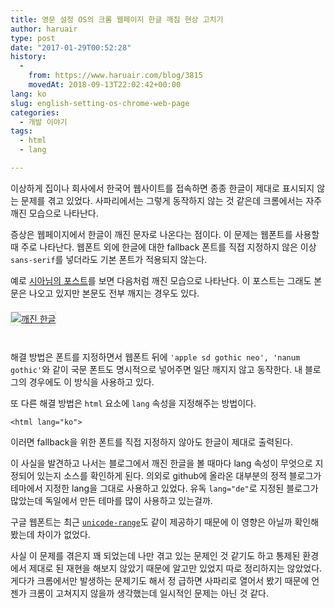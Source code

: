```yaml
---
title: 영문 설정 OS의 크롬 웹페이지 한글 깨짐 현상 고치기
author: haruair
type: post
date: "2017-01-29T00:52:28"
history:
  - 
    from: https://www.haruair.com/blog/3815
    movedAt: 2018-09-13T22:02:42+00:00
lang: ko
slug: english-setting-os-chrome-web-page
categories:
  - 개발 이야기
tags:
  - html
  - lang

---
```

이상하게 집이나 회사에서 한국어 웹사이트를 접속하면 종종 한글이 제대로 표시되지 않는 문제를 겪고 있었다. 사파리에서는 그렇게 동작하지 않는 것 같은데 크롬에서는 자주 깨진 모습으로 나타난다.

증상은 웹페이지에서 한글이 깨진 문자로 나온다는 점이다. 이 문제는 웹폰트를 사용할 때 주로 나타난다. 웹폰트 외에 한글에 대한 fallback 폰트를 직접 지정하지 않은 이상 `sans-serif`를 넣더라도 기본 폰트가 적용되지 않는다.

예로 [시아님의 포스트][1]를 보면 다음처럼 깨진 모습으로 나타난다. 이 포스트는 그래도 본문은 나오고 있지만 본문도 전부 깨지는 경우도 있다.

<div style="margin-top: 20px; margin-bottom: 40px;">
  <a data-flickr-embed="true"  href="https://www.flickr.com/photos/90112078@N08/32538169676/in/dateposted-public/" title="깨진 한글"><img src="https://c1.staticflickr.com/1/767/32538169676_a0f2fcf265_h.jpg?w=660&#038;ssl=1"  alt="깨진 한글" style="border: 1px solid #ddd;" data-recalc-dims="1" /></a>
</div>

해결 방법은 폰트를 지정하면서 웹폰트 뒤에 `'apple sd gothic neo', 'nanum gothic'`와 같이 국문 폰트도 명시적으로 넣어주면 일단 깨지지 않고 동작한다. 내 블로그의 경우에도 이 방식을 사용하고 있다.

또 다른 해결 방법은 `html` 요소에 `lang` 속성을 지정해주는 방법이다.

    <html lang="ko">
    

이러면 fallback을 위한 폰트를 직접 지정하지 않아도 한글이 제대로 출력된다.

이 사실을 발견하고 나서는 블로그에서 깨진 한글을 볼 때마다 lang 속성이 무엇으로 지정되어 있는지 소스를 확인하게 된다. 의외로 github에 올라온 대부분의 정적 블로그가 테마에서 지정한 lang을 그대로 사용하고 있었다. 유독 `lang="de"`로 지정된 블로그가 많았는데 독일에서 만든 테마를 많이 사용하고 있는걸까.

구글 웹폰트는 최근 [`unicode-range`][2]도 같이 제공하기 때문에 이 영향은 아닐까 확인해봤는데 차이가 없었다.

사실 이 문제를 겪은지 꽤 되었는데 나만 겪고 있는 문제인 것 같기도 하고 통제된 환경에서 제대로 된 재현을 해보지 않았기 때문에 알고만 있었지 따로 정리하지는 않았었다. 게다가 크롬에서만 발생하는 문제기도 해서 정 급하면 사파리로 열어서 봤기 때문에 언젠가 크롬이 고쳐지지 않을까 생각했는데 일시적인 문제는 아닌 것 같다.

 [1]: http://riseshia.github.io/2017/01/14/use-recent-postgresql-in-travis.html
 [2]: https://developer.mozilla.org/en/docs/Web/CSS/@font-face/unicode-range